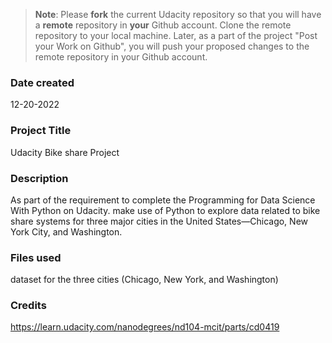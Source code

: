 >**Note**: Please **fork** the current Udacity repository so that you will have a **remote** repository in **your** Github account. Clone the remote repository to your local machine. Later, as a part of the project "Post your Work on Github", you will push your proposed changes to the remote repository in your Github account.

### Date created
12-20-2022

### Project Title
Udacity Bike share Project


### Description
As part of the requirement to complete the Programming for Data Science With Python on Udacity.
make use of Python to explore data related to bike share systems for three major cities in the United States—Chicago, New York City, and Washington.


### Files used
dataset for the three cities (Chicago, New York, and Washington)

### Credits

https://learn.udacity.com/nanodegrees/nd104-mcit/parts/cd0419

